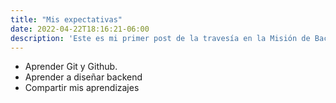 ```yaml
---
title: "Mis expectativas"
date: 2022-04-22T18:16:21-06:00
description: 'Este es mi primer post de la travesía en la Misión de Backend con Node JS de Launch X.'
---
```


- Aprender Git y Github.
- Aprender a diseñar backend
- Compartir mis aprendizajes
